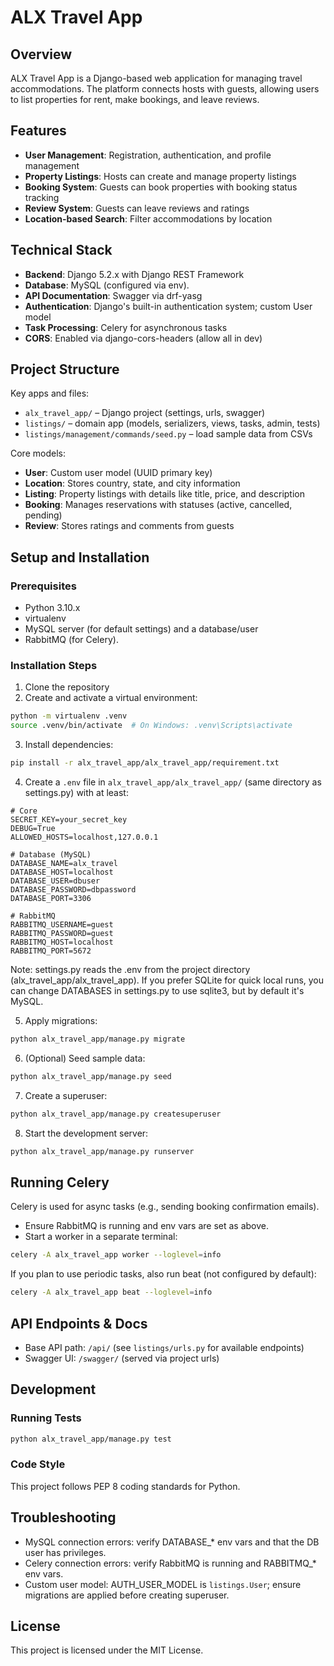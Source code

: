# ALX Travel App

## Overview

ALX Travel App is a Django-based web application for managing travel accommodations. The platform connects hosts with guests, allowing users to list properties for rent, make bookings, and leave reviews.

## Features

- **User Management**: Registration, authentication, and profile management
- **Property Listings**: Hosts can create and manage property listings
- **Booking System**: Guests can book properties with booking status tracking
- **Review System**: Guests can leave reviews and ratings
- **Location-based Search**: Filter accommodations by location

## Technical Stack

- **Backend**: Django 5.2.x with Django REST Framework
- **Database**: MySQL (configured via env).
- **API Documentation**: Swagger via drf-yasg
- **Authentication**: Django's built-in authentication system; custom User model
- **Task Processing**: Celery for asynchronous tasks
- **CORS**: Enabled via django-cors-headers (allow all in dev)

## Project Structure

Key apps and files:
- `alx_travel_app/` – Django project (settings, urls, swagger)
- `listings/` – domain app (models, serializers, views, tasks, admin, tests)
- `listings/management/commands/seed.py` – load sample data from CSVs

Core models:
- **User**: Custom user model (UUID primary key)
- **Location**: Stores country, state, and city information
- **Listing**: Property listings with details like title, price, and description
- **Booking**: Manages reservations with statuses (active, cancelled, pending)
- **Review**: Stores ratings and comments from guests

## Setup and Installation

### Prerequisites

- Python 3.10.x
- virtualenv
- MySQL server (for default settings) and a database/user
- RabbitMQ (for Celery).

### Installation Steps

1. Clone the repository
2. Create and activate a virtual environment:

```bash
python -m virtualenv .venv
source .venv/bin/activate  # On Windows: .venv\Scripts\activate
```

3. Install dependencies:

```bash
pip install -r alx_travel_app/alx_travel_app/requirement.txt
```

4. Create a `.env` file in `alx_travel_app/alx_travel_app/` (same directory as settings.py) with at least:

```
# Core
SECRET_KEY=your_secret_key
DEBUG=True
ALLOWED_HOSTS=localhost,127.0.0.1

# Database (MySQL)
DATABASE_NAME=alx_travel
DATABASE_HOST=localhost
DATABASE_USER=dbuser
DATABASE_PASSWORD=dbpassword
DATABASE_PORT=3306

# RabbitMQ
RABBITMQ_USERNAME=guest
RABBITMQ_PASSWORD=guest
RABBITMQ_HOST=localhost
RABBITMQ_PORT=5672
```

Note: settings.py reads the .env from the project directory (alx_travel_app/alx_travel_app). If you prefer SQLite for quick local runs, you can change DATABASES in settings.py to use sqlite3, but by default it's MySQL.

5. Apply migrations:

```bash
python alx_travel_app/manage.py migrate
```

6. (Optional) Seed sample data:

```bash
python alx_travel_app/manage.py seed
```

7. Create a superuser:

```bash
python alx_travel_app/manage.py createsuperuser
```

8. Start the development server:

```bash
python alx_travel_app/manage.py runserver
```

## Running Celery

Celery is used for async tasks (e.g., sending booking confirmation emails).

- Ensure RabbitMQ is running and env vars are set as above.
- Start a worker in a separate terminal:

```bash
celery -A alx_travel_app worker --loglevel=info
```

If you plan to use periodic tasks, also run beat (not configured by default):

```bash
celery -A alx_travel_app beat --loglevel=info
```

## API Endpoints & Docs

- Base API path: `/api/` (see `listings/urls.py` for available endpoints)
- Swagger UI: `/swagger/` (served via project urls)

## Development

### Running Tests

```bash
python alx_travel_app/manage.py test
```

### Code Style

This project follows PEP 8 coding standards for Python.

## Troubleshooting

- MySQL connection errors: verify DATABASE_* env vars and that the DB user has privileges.
- Celery connection errors: verify RabbitMQ is running and RABBITMQ_* env vars.
- Custom user model: AUTH_USER_MODEL is `listings.User`; ensure migrations are applied before creating superuser.

## License

This project is licensed under the MIT License.